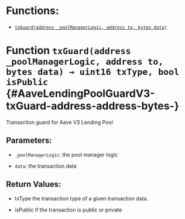 

# Functions:
- [`txGuard(address _poolManagerLogic, address to, bytes data)`](#AaveLendingPoolGuardV3-txGuard-address-address-bytes-)



# Function `txGuard(address _poolManagerLogic, address to, bytes data) → uint16 txType, bool isPublic` {#AaveLendingPoolGuardV3-txGuard-address-address-bytes-}
Transaction guard for Aave V3 Lending Pool


## Parameters:
- `_poolManagerLogic`: the pool manager logic

- `data`: the transaction data


## Return Values:
- txType the transaction type of a given transaction data.

- isPublic if the transaction is public or private




